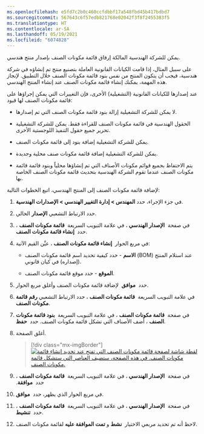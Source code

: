 ```yaml
---
ms.openlocfilehash: e5fd7c2b0c460ccfdbbf17a548fbd45b417bdbd7
ms.sourcegitcommit: 567643c6f57edb821768e02042f3f8f2455383f5
ms.translationtype: HT
ms.contentlocale: ar-SA
ms.lasthandoff: 05/19/2021
ms.locfileid: "6074828"
---
```

يمكن للشركة الهندسية المالكة إرفاق قائمة مكونات الصنف بإصدار منتج هندسي.

على سبيل المثال، إذا قامت الكيانات القانونية العاملة بتصنيع منتج تم إنشاؤه في شركة هندسية، فيجب أن يتكون المنتج من نفس بنود قائمة مكونات الصنف خلال التطبيق. لإنجاز هذه المهمة، يمكنك إنشاء قائمة مكونات الصنف عند إنشاء المنتج الهندسي.

عند إصدارها للكيانات القانونية (التشغيلية) الأخرى، فإن التغييرات التي يمكن إجراؤها على قائمة مكونات الصنف لها قيود:

-   لا يمكن للشركة التشغيلية إزالة بنود قائمة مكونات الصنف التي تم إصدارها.

-   الحقول الهندسية في قائمة مكونات الصنف للقراءة فقط. يمكن للشركة التشغيلية تحرير جميع حقول التنفيذ اللوجستية الأخرى.

-   يمكن للشركة التشغيلية إضافة بنود إلى قائمة مكونات الصنف.

-   يمكن للشركة التشغيلية إضافة قائمة مكونات صنف محلية وجديدة.

-   يتم الاحتفاظ بجميع قوائم مكونات الأصناف التي تم إنشاؤها محلياً وبنود قائمة قائمة مكونات الصنف عندما تقوم الشركة الهندسية بتحديث قائمة مكونات الصنف الخاصة بها.

لإضافة قائمة مكونات الصنف إلى المنتج الهندسي، اتبع الخطوات التالية:

1.  في جزء الإجراء، حدد **المهندس > إدارة التغيير الهندسي > الإصدارات الهندسية**.

1.  حدد الارتباط التشعبي **الإصدار** الحالي.

1.  في صفحة  **الإصدار الهندسي** ، في علامة التبويب السريعة  **‏‫قائمة مكونات الصنف‬** ، حدد  **إنشاء قائمة مكونات الصنف**.

1.  في مربع الحوار  **إنشاء قائمة مكونات الصنف** ، عيِّن القيم الآتية:

    - **الاسم** - حدد كيفية تحديد اسم قائمة مكونات الصنف (BOM) عند استلام المنتج (إصداره) في كيان قانوني.
    
    - **الموقع** - حدد موقع قائمة مكونات الصنف.

1.  حدد  **موافق**  لإضافة قائمة مكونات الصنف وأغلق مربع الحوار.

1.  في علامة التبويب السريعة  **قائمة مكونات الصنف** ، حدد الارتباط التشعبي **رقم قائمة مكونات الصنف**.

1.  في صفحة  **قائمة مكونات الصنف** ، في علامة التبويب السريعة  **بنود قائمة مكونات الصنف** ، أضف الأصناف التي تشكل قائمة مكونات الصنف. حدد  **حفظ**.

1.  أغلق الصفحة.

    > [!div class="mx-imgBorder"]
    > [![لقطة شاشة لصفحة قائمة مكونات الصنف التي تفتح عند تحديد إنشاء قائمة مكونات الصنف. في هذه الصفحة، ستضيف العناصر التي ستشكل قائمة مكونات الصنف.](../media/create-bom.png)](../media/create-bom.png#lightbox)

1. في صفحة  **الإصدار الهندسي** ، في علامة التبويب السريعة  **‏‫قائمة مكونات الصنف‬** ، حدد  **‏‫موافقة**.

1. في مربع الحوار الذي يظهر، حدد  **موافق**.

1. في صفحة  **الإصدار الهندسي** ، في علامة التبويب السريعة  **‏‫قائمة مكونات الصنف‬** ، حدد  **تنشيط**.

1. لاحظ أنه تم تحديد مربعي الاختيار  **نشط** و **تمت الموافقة عليه** لقائمة مكونات الصنف.


